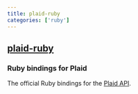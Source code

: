 ```yaml
---
title: plaid-ruby
categories: ['ruby']
---
```

## [plaid-ruby](https://github.com/plaid/plaid-ruby)

### Ruby bindings for Plaid


The official Ruby bindings for the [Plaid API](https://plaid.com/docs).
